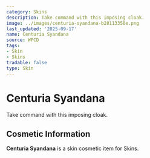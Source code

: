```yaml
---
category: Skins
description: Take command with this imposing cloak.
image: ../images/centuria-syandana-b28113350e.png
last_updated: '2025-09-17'
name: Centuria Syandana
source: WFCD
tags:
- Skin
- Skins
tradable: false
type: Skin
---
```


# Centuria Syandana

Take command with this imposing cloak.

## Cosmetic Information

**Centuria Syandana** is a skin cosmetic item for Skins.

